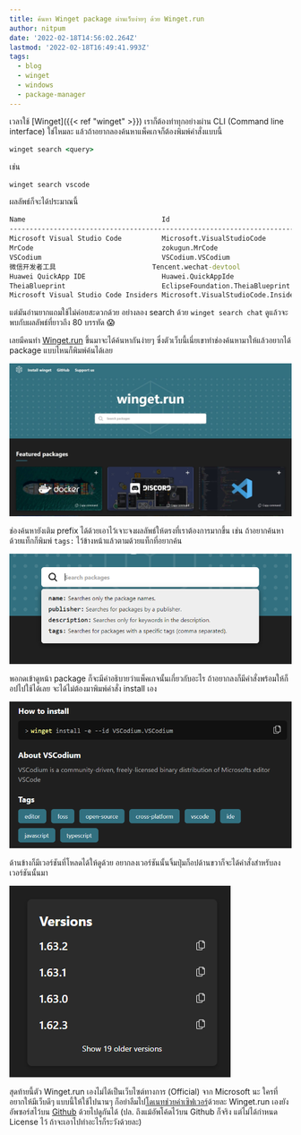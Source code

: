 ```yaml
---
title: ค้นหา Winget package ผ่านเว็บง่ายๆ ด้วย Winget.run
author: nitpum
date: '2022-02-18T14:56:02.264Z'
lastmod: '2022-02-18T16:49:41.993Z'
tags:
  - blog
  - winget
  - windows
  - package-manager
---
```


เวลาใช้ [Winget]({{< ref "winget"  >}}) เราก็ต้องทำทุกอย่างผ่าน CLI (Command line interface) ใช่ไหมละ แล้วถ้าอยากลองค้นหาแพ็คเกจก็ต้องพิมพ์คำสั่งแบบนี้

```bat
winget search <query>
```

เช่น
```bat
winget search vscode
```

ผลลัพธ์ก็จะได้ประมาณนี้

```bat
Name                                  Id                                  Version      Match                    Source
----------------------------------------------------------------------------------------------------------------------
Microsoft Visual Studio Code          Microsoft.VisualStudioCode          1.64.0       Moniker: vscode          winget
MrCode                                zokugun.MrCode                      1.62.3.21323 Tag: vscode              winget
VSCodium                              VSCodium.VSCodium                   1.64.0       Tag: vscode              winget
微信开发者工具                        Tencent.wechat-devtool              1.05.2108130 Tag: vscode              winget
Huawei QuickApp IDE                   Huawei.QuickAppIde                  11.4.2       Tag: vscode              winget
TheiaBlueprint                        EclipseFoundation.TheiaBlueprint    1.16.0       Tag: vscode              winget
Microsoft Visual Studio Code Insiders Microsoft.VisualStudioCode.Insiders 1.65.0       Moniker: vscode-insiders winget
```

แต่มันอ่านยากแถมใช้ไม่ค่อยสะดวกด้วย อย่างลอง search ด้วย `winget search chat` ดูแล้วจะพบกับผลลัพธ์ที่ยาวถึง 80 บรรทัด 😱

เลยมีคนทำ [Winget.run](https://winget.run) ขึ้นมาจะได้ค้นหากันง่ายๆ ซึ่งตัวเว็บนี้เนี่ยเขาทำช่องค้นหามาให้แล้วอยากได้ package แบบไหนก็พิมพ์ค้นได้เลย

![Winget.run](images/wingetdotrun.jpeg)

ช่องค้นหายังเติม prefix ได้ด้วยเอาไว้เจาะจงผลลัพธ์ให้ตรงที่เราต้องการมากขึ้น เช่น ถ้าอยากค้นหาด้วยแท็กก็พิมพ์ `tags:` ไว้ข้างหน้าแล้วตามด้วยแท็กที่อยากค้น

![Search with prefix](images/search-prefix.png)

พอกดเข้าดูหน้า package ก็จะมีคำอธิบายว่าแพ็คเกจนั้นเกี่ยวกับอะไร ถ้าอยากลงก็มีคำสั่งพร้อมให้ก็อปไปใช้ได้เลย จะได้ไม่ต้องมาพิมพ์คำสั่ง install เอง

![Package's detail page with description and install script](images/detail.png)

ด้านข้างก็มีเวอร์ชันที่โหลดได้ให้ดูด้วย อยากลงเวอร์ชันนั้นจิ้มปุ่มก็อปด้านขวาก็จะได้คำสั่งสำหรับลงเวอร์ชันนั้นมา

![Available version with copy install command](images/version-list.png)

สุดท้ายนี้ตัว Winget.run เองไม่ได้เป็นเว็บไซต์ทางการ (Official) จาก Microsoft นะ ใครที่อยากให้มีเว็บดีๆ แบบนี้ให้ใช้ไปนานๆ ก็อย่าลืมไป[โดเนทช่วยค่าเซิฟเวอร์](https://ko-fi.com/wingetdotrun)ด้วยละ Winget.run เองยังอัพซอร์สไว้บน [Github](https://github.com/winget-run/wingetdotrun) ด้วยไปดูกันได้ (ปล. ถึงแม้อัพโค้ดไว้บน Github ก็จริง แต่ไม่ได้กำหนด License ไว้ ถ้าจะเอาไปทำอะไรก็ระวังด้วยละ)
